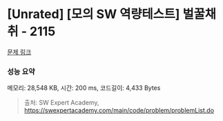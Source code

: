 # [Unrated] [모의 SW 역량테스트] 벌꿀채취 - 2115 

[문제 링크](https://swexpertacademy.com/main/code/problem/problemDetail.do?contestProbId=AV5V4A46AdIDFAWu) 

### 성능 요약

메모리: 28,548 KB, 시간: 200 ms, 코드길이: 4,433 Bytes



> 출처: SW Expert Academy, https://swexpertacademy.com/main/code/problem/problemList.do
